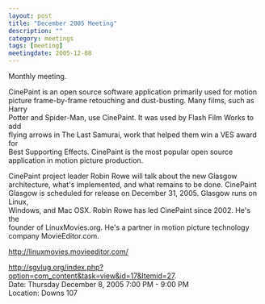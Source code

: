 ```yaml
---
layout: post
title: "December 2005 Meeting"
description: ""
category: meetings
tags: [meeting]
meetingdate: 2005-12-08
---
```


Monthly meeting.                                                               
                                                                             
CinePaint is an open source software application primarily used for motion     
picture frame-by-frame retouching and dust-busting. Many films, such as Harry  
Potter and Spider-Man, use CinePaint. It was used by Flash Film Works to add   
flying arrows in The Last Samurai, work that helped them win a VES award for   
Best Supporting Effects. CinePaint is the most popular open source application 
in motion picture production.                                                  
                                                                             
CinePaint project leader Robin Rowe will talk about the new Glasgow            
architecture, what's implemented, and what remains to be done. CinePaint       
Glasgow is scheduled for release on December 31, 2005. Glasgow runs on Linux,  
Windows, and Mac OSX. Robin Rowe has led CinePaint since 2002. He's the        
founder of LinuxMovies.org. He's a partner in motion picture technology        
company MovieEditor.com.                                                       
                                                                             
http://linuxmovies.movieeditor.com/                                            
                                                                             
http://sgvlug.org/index.php?option=com_content&task=view&id=17&Itemid=27.    
Date: Thursday December 8, 2005 7:00 PM - 9:00 PM                                
Location: Downs 107                                         
